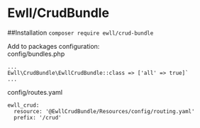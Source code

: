 # Ewll/CrudBundle

##Installation
```composer require ewll/crud-bundle```

Add to packages configuration:  
config/bundles.php
```
...
Ewll\CrudBundle\EwllCrudBundle::class => ['all' => true]`
...
```
config/routes.yaml
```
ewll_crud:
  resource: '@EwllCrudBundle/Resources/config/routing.yaml'
  prefix: '/crud'
```